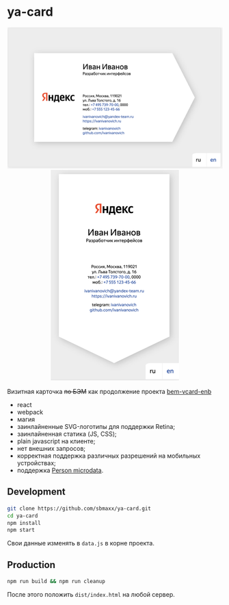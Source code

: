 # ya-card

<p align="center">
  <img src="https://raw.githubusercontent.com/sbmaxx/ya-card/main/vcard-horizontal.png" />
  <img src="https://raw.githubusercontent.com/sbmaxx/ya-card/main/vcard-vertical.png" />
</p>

Визитная карточка <s>по БЭМ</s> как продолжение проекта [bem-vcard-enb](https://github.com/bem-vcard-enb)
* react
* webpack
* магия
* заинлайненные SVG-логотипы для поддержки Retina;
* заинлайненная статика (JS, CSS);
* plain javascript на клиенте;
* нет внешних запросов;
* корректная поддержка различных разрешений на мобильных устройствах;
* поддержка [Person microdata](http://www.data-vocabulary.org/Person).

## Development
```bash
git clone https://github.com/sbmaxx/ya-card.git
cd ya-card
npm install
npm start
```
Свои данные изменять в `data.js` в корне проекта.

## Production
```bash
npm run build && npm run cleanup
```

После этого положить `dist/index.html` на любой сервер.
